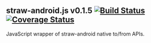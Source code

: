 straw-android.js v0.1.5 [![Build Status](https://travis-ci.org/strawjs/straw-android.js.png?branch=master)](https://travis-ci.org/strawjs/straw-android.js) [![Coverage Status](https://coveralls.io/repos/strawjs/straw-android.js/badge.png?branch=master)](https://coveralls.io/r/strawjs/straw-android.js?branch=master)
----------------

JavaScript wrapper of straw-android native to/from APIs.
